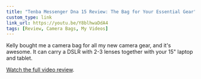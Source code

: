 ```yaml
---
title: "Tenba Messenger Dna 15 Review: The Bag for Your Essential Gear"
custom_type: link
link_url: https://youtu.be/Y8blhwaDdA4
tags: [Review, Camera Bags, My Videos]
---
```


Kelly bought me a camera bag for all my new camera gear, and it's awesome. It can carry a DSLR with 2-3 lenses together with your 15" laptop and tablet.

[Watch the full video review](https://youtu.be/Y8blhwaDdA4).